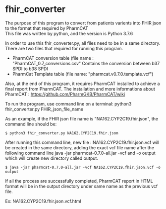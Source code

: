 # fhir_converter
The purpose of this program to convert from patients varients into FHIR json to the format that required by PharmCAT  
This file was written by python, and the version is Python 3.7.6

In order to use this fhir_converter.py, all files need to be in a same directory. There are two files that required for running this program.
- PharmCAT conversion table (file name : "PharmCAT_0.7_conversions.csv"
  Contains the conversion between b37 SPDI to b38 SPDI 
- PharmCat Template table (file name: "pharmcat.v0.7.0.template.vcf")

Also, at the end of this program, it requires PharmCAT installed to achieve a final report from PharmCAT. 
  The installation and more informations about PharmCAT : https://github.com/PharmGKB/PharmCAT/wiki

To run the program, use command line on a terminal: python3 fhir_converter.py FHIR_json_file_name

As an example, if the FHIR json file name is "NA162.CYP2C19.fhir.json", the command line should be:
```
$ python3 fhir_converter.py NA162.CYP2C19.fhir.json
```

After running this command line, new file : NA162.CYP2C19.fhir.json.vcf will be created in the same directory, adding the exact vcf file name after the following command line
java -jar pharmcat-0.7.0-all.jar -vcf and -o output which will create new directory called output. 

```
$ java -jar pharmcat-0.7.0-all.jar -vcf NA162.CYP2C19.fhir.json.vcf -o output
```

If all the process are successfully completed, PharmCAT report in HTML format will be in the output directory under same name as the previous vcf file. 

Ex: NA162.CYP2C19.fhir.json.vcf.html
